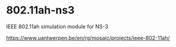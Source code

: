 # 802.11ah-ns3
IEEE 802.11ah simulation module for NS-3

https://www.uantwerpen.be/en/rg/mosaic/projects/ieee-802-11ah/
